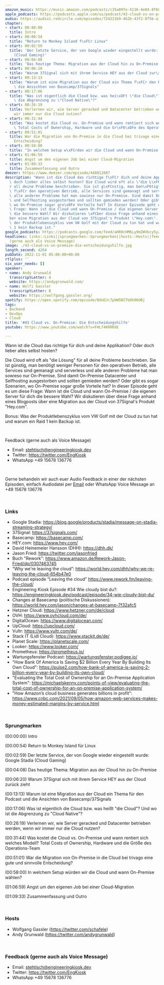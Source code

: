 ```yaml
---
amazon_music: https://music.amazon.com/podcasts/c35a09fe-4116-4e04-8f68-77d61b112e46/episodes/12958b17-a055-46ec-8d91-6579d133378e/engineering-kiosk-43-cloud-vs-on-premise-die-entscheidungshilfe
apple_podcasts: https://podcasts.apple.com/us/podcast/43-cloud-vs-on-premise-die-entscheidungshilfe/id1603082924?i=1000584604988&uo=4
audio: https://audio1.redcircle.com/episodes/724221b9-462b-43f2-8f5b-a340e8b287e6/stream.mp3
chapter:
- start: 00:00:00
  title: Intro
- start: 00:00:54
  title: "Return to Monkey Island f\xFCr Linux"
- start: 00:02:59
  title: 'Der letzte Service, der von Google wieder eingestellt wurde: Google Stadia
    (Cloud Gaming)'
- start: 00:04:08
  title: 'Das heutige Thema: Migration aus der Cloud hin zu On-Premise'
- start: 00:06:20
  title: "Warum 37Signal sich mit ihrem Service HEY aus der Cloud zur\xFCck zieht"
- start: 00:13:13
  title: "Warum ist eine Migration aus der Cloud ein Thema f\xFCr den Podcast und\
    \ die Ansichten von Basecamp/37Signals"
- start: 00:17:06
  title: "Was ist eigentlich die Cloud bzw. was hei\xDFt \"die Cloud\"? Und wo ist\
    \ die Abgrenzung zu \"Cloud Native\"?"
- start: 00:26:19
  title: Verlernen wir, wie Server geracked und Datacenter betrieben werden, wenn
    wir immer nur die Cloud nutzen?
- start: 00:31:44
  title: "Was kostet die Cloud vs. On-Premise und wann rentiert sich welches Modell?\
    \ Total Costs of Ownership, Hardware und die Gr\xF6\xDFe des Operations-Team"
- start: 00:51:01
  title: War die Migration von On-Premise in die Cloud bei trivago eine gute und sinnvolle
    Entscheidung?
- start: 00:58:00
  title: "In welchem Setup w\xFCrden wir die Cloud und wann On-Premise w\xE4hlen?"
- start: 01:06:59
  title: Angst um den eigenen Job bei einer Cloud-Migration
- start: 01:09:33
  title: Zusammenfassung und Outro
deezer: https://www.deezer.com/episode/448812687
description: "Wann ist die Cloud das richtige f\xFCr dich und deine Applikation? Oder\
  \ doch lieber alles selbst hosten? Die Cloud wird oft als \"die L\xF6sung\" f\xFC\
  r all deine Probleme beschrieben. Sie ist g\xFCnstig, man ben\xF6tigt weniger Personen\
  \ f\xFCr den operativen Betrieb, alle Services sind gemanagt und serverless und\
  \ alle anderen Probleme hat man sowieso nur On-Premise. Sind damit On-Premise Datacenter\
  \ und Selfhosting ausgestorben und sollten gemieden werden? Oder gibt es sogar Szenarien,\
  \ wo On-Premise sogar gro\xDFe Vorteile hat? In dieser Episode geht es um diese\
  \ Frage: Wann ist die Cloud und wann On-Premise / die eigenen Server f\xFCr dich\
  \ die bessere Wahl? Wir diskutieren \xFCber diese Frage anhand eines Blogposts \xFC\
  ber eine Migration aus der Cloud von 37Signal's Produkt \"Hey.com\". Bonus: Was\
  \ der Produktlebenszyklus vom VW Golf mit der Cloud zu tun hat und warum ein Raid\
  \ 1 kein Backup ist."
google_podcasts: https://podcasts.google.com/feed/aHR0cHM6Ly9mZWVkcy5yZWRjaXJjbGUuY29tLzBlY2ZkZmQ3LWZkYTEtNGMzZC05NTE1LTQ3NjcyN2Y5ZGY1ZQ/episode/NTVhNjNjMzMtMzgzOS00ZGFhLWFiNjQtM2E1OTgzZDdjMGVm?sa=X&ved=2ahUKEwi8pdD3moz7AhUdrGoFHeTZB0sQkfYCegQIARAF
headlines: links::Links||sprungmarken::Sprungmarken||hosts::Hosts||feedback-gerne-auch-als-voice-message::Feedback
  (gerne auch als Voice Message)
image: ./43-cloud-vs-on-premise-die-entscheidungshilfe.jpg
length_second: 4264
pubDate: 2022-11-01 05:00:00+00:00
rtlplus: ''
six_user_needs: []
speaker:
- name: Andy Grunwald
  transcriptLetter: A
  website: https://andygrunwald.com/
- name: Wolfi Gassler
  transcriptLetter: B
  website: https://wolfgang.gassler.org/
spotify: https://open.spotify.com/episode/0dnDJc7pbW5BITUdk06UBj
tags:
- Backend
- DevOps
- Cloud
title: '#43 Cloud vs. On-Premise: Die Entscheidungshilfe'
youtube: https://www.youtube.com/watch?v=FHLf4KRRRXE

---
```

<p>Wann ist die Cloud das richtige für dich und deine Applikation? Oder doch lieber alles selbst hosten?</p><p>Die Cloud wird oft als &#34;die Lösung&#34; für all deine Probleme beschrieben. Sie ist günstig, man benötigt weniger Personen für den operativen Betrieb, alle Services sind gemanagt und serverless und alle anderen Probleme hat man sowieso nur On-Premise. Sind damit On-Premise Datacenter und Selfhosting ausgestorben und sollten gemieden werden? Oder gibt es sogar Szenarien, wo On-Premise sogar große Vorteile hat? In dieser Episode geht es um diese Frage: Wann ist die Cloud und wann On-Premise / die eigenen Server für dich die bessere Wahl? Wir diskutieren über diese Frage anhand eines Blogposts über eine Migration aus der Cloud von 37Signal&#39;s Produkt &#34;Hey.com&#34;.</p><p>Bonus: Was der Produktlebenszyklus vom VW Golf mit der Cloud zu tun hat und warum ein Raid 1 kein Backup ist.</p><p><br></p><p>Feedback (gerne auch als Voice Message)</p><ul><li>Email: <a href="mailto:stehtisch@engineeringkiosk.dev" rel="nofollow">stehtisch@engineeringkiosk.dev</a></li><li>Twitter: <a href="https://twitter.com/EngKiosk" rel="nofollow">https://twitter.com/EngKiosk</a></li><li>WhatsApp +49 15678 136776</li></ul><p><br></p><p>Gerne behandeln wir auch euer Audio Feedback in einer der nächsten Episoden, einfach Audiodatei per <a href="https://engineeringkiosk.dev/kontakt/">Email</a> oder WhatsApp Voice Message an +49 15678 136776</p><p><br></p><h3 id="links">Links</h3><ul><li>Google Stadia: <a href="https://blog.google/products/stadia/message-on-stadia-streaming-strategy/" rel="nofollow">https://blog.google/products/stadia/message-on-stadia-streaming-strategy/</a></li><li>37Signal: <a href="https://37signals.com/" rel="nofollow">https://37signals.com/</a></li><li>Basecamp: <a href="https://basecamp.com/" rel="nofollow">https://basecamp.com/</a></li><li>HEY.com: <a href="https://www.hey.com/" rel="nofollow">https://www.hey.com/</a></li><li>David Heinemeier Hansson (DHH): <a href="https://dhh.dk/" rel="nofollow">https://dhh.dk/</a></li><li>Jason Fried: <a href="https://twitter.com/jasonfried" rel="nofollow">https://twitter.com/jasonfried</a></li><li>Buch &#34;Rework&#34;: <a href="https://www.amazon.de/Rework-Jason-Fried/dp/0307463745" rel="nofollow">https://www.amazon.de/Rework-Jason-Fried/dp/0307463745</a></li><li>“Why we&#39;re leaving the cloud”: <a href="https://world.hey.com/dhh/why-we-re-leaving-the-cloud-654b47e0" rel="nofollow">https://world.hey.com/dhh/why-we-re-leaving-the-cloud-654b47e0</a></li><li>Podcast episode “Leaving the cloud” <a href="https://www.rework.fm/leaving-the-cloud/" rel="nofollow">https://www.rework.fm/leaving-the-cloud/</a> </li><li>Engineering Kiosk Episode #34 Wie cloudy bist du?: <a href="https://engineeringkiosk.dev/podcast/episode/34-wie-cloudy-bist-du/">https://engineeringkiosk.dev/podcast/episode/34-wie-cloudy-bist-du/</a></li><li>Changes at Basecamp (politische Diskussionen): <a href="https://world.hey.com/jason/changes-at-basecamp-7f32afc5" rel="nofollow">https://world.hey.com/jason/changes-at-basecamp-7f32afc5</a></li><li>Hetzner Cloud: <a href="https://www.hetzner.com/de/cloud" rel="nofollow">https://www.hetzner.com/de/cloud</a></li><li>OVH: <a href="https://www.ovhcloud.com/de/" rel="nofollow">https://www.ovhcloud.com/de/</a></li><li>DigitalOcean: <a href="https://www.digitalocean.com/" rel="nofollow">https://www.digitalocean.com/</a></li><li>UpCloud: <a href="https://upcloud.com/" rel="nofollow">https://upcloud.com/</a></li><li>Vultr: <a href="https://www.vultr.com/de/" rel="nofollow">https://www.vultr.com/de/</a></li><li>Stack IT (Lidl Cloud): <a href="https://www.stackit.de/de/" rel="nofollow">https://www.stackit.de/de/</a></li><li>Planet Scale: <a href="https://planetscale.com/" rel="nofollow">https://planetscale.com/</a></li><li>Looker: <a href="https://www.looker.com/" rel="nofollow">https://www.looker.com/</a></li><li>Prometheus: <a href="https://prometheus.io/" rel="nofollow">https://prometheus.io/</a></li><li>Wartungsfenster Podcast: <a href="https://wartungsfenster.podigee.io/" rel="nofollow">https://wartungsfenster.podigee.io/</a></li><li>&#34;How Bank Of America Is Saving $2 Billion Every Year By Building Its Own Cloud&#34;: <a href="https://pulse2.com/how-bank-of-america-is-saving-2-billion-every-year-by-building-its-own-cloud/" rel="nofollow">https://pulse2.com/how-bank-of-america-is-saving-2-billion-every-year-by-building-its-own-cloud/</a></li><li>&#34;Evaluating the Total Cost of Ownership for an On-Premise Application System&#34;: <a href="https://michaelskenny.com/points-of-view/evaluating-the-total-cost-of-ownership-for-an-on-premise-application-system/" rel="nofollow">https://michaelskenny.com/points-of-view/evaluating-the-total-cost-of-ownership-for-an-on-premise-application-system/</a></li><li>&#34;How Amazon’s cloud business generates billions in profit&#34;: <a href="https://www.cnbc.com/2021/09/05/how-amazon-web-services-makes-money-estimated-margins-by-service.html" rel="nofollow">https://www.cnbc.com/2021/09/05/how-amazon-web-services-makes-money-estimated-margins-by-service.html</a></li></ul><p><br></p><h3 id="sprungmarken">Sprungmarken</h3><p>(00:00:00) Intro</p><p>(00:00:54) Return to Monkey Island für Linux</p><p>(00:02:59) Der letzte Service, der von Google wieder eingestellt wurde: Google Stadia (Cloud Gaming)</p><p>(00:04:08) Das heutige Thema: Migration aus der Cloud hin zu On-Premise</p><p>(00:06:20) Warum 37Signal sich mit ihrem Service HEY aus der Cloud zurück zieht</p><p>(00:13:13) Warum ist eine Migration aus der Cloud ein Thema für den Podcast und die Ansichten von Basecamp/37Signals</p><p>(00:17:06) Was ist eigentlich die Cloud bzw. was heißt &#34;die Cloud&#34;? Und wo ist die Abgrenzung zu &#34;Cloud Native&#34;?</p><p>(00:26:19) Verlernen wir, wie Server geracked und Datacenter betrieben werden, wenn wir immer nur die Cloud nutzen?</p><p>(00:31:44) Was kostet die Cloud vs. On-Premise und wann rentiert sich welches Modell? Total Costs of Ownership, Hardware und die Größe des Operations-Team</p><p>(00:51:01) War die Migration von On-Premise in die Cloud bei trivago eine gute und sinnvolle Entscheidung?</p><p>(00:58:00) In welchem Setup würden wir die Cloud und wann On-Premise wählen?</p><p>(01:06:59) Angst um den eigenen Job bei einer Cloud-Migration</p><p>(01:09:33) Zusammenfassung und Outro</p><p><br></p><h3 id="hosts">Hosts</h3><ul><li>Wolfgang Gassler (<a href="https://twitter.com/schafele" rel="nofollow">https://twitter.com/schafele</a>)</li><li>Andy Grunwald (<a href="https://twitter.com/andygrunwald" rel="nofollow">https://twitter.com/andygrunwald</a>)</li></ul><p><br></p><h3 id="feedback-gerne-auch-als-voice-message">Feedback (gerne auch als Voice Message)</h3><ul><li>Email: <a href="mailto:stehtisch@engineeringkiosk.dev" rel="nofollow">stehtisch@engineeringkiosk.dev</a></li><li>Twitter: <a href="https://twitter.com/EngKiosk" rel="nofollow">https://twitter.com/EngKiosk</a></li><li>WhatsApp +49 15678 136776</li></ul>